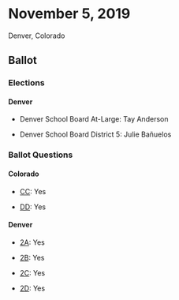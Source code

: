 # November 5, 2019

Denver, Colorado

## Ballot

### Elections

#### Denver

- Denver School Board At-Large: Tay Anderson

- Denver School Board District 5: Julie Bañuelos

### Ballot Questions

#### Colorado

- [CC](2019/11-05/cc.md): Yes

- [DD](2019/11-05/dd.md): Yes

#### Denver

- [2A](2019/11-05/2a.md): Yes

- [2B](2019/11-05/2b.md): Yes

- [2C](2019/11-05/2c.md): Yes

- [2D](2019/11-05/2d.md): Yes
